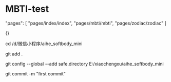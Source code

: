 # MBTI-test

"pages": [
  "pages/index/index",
  "pages/mbti/mbti",
  "pages/zodiac/zodiac"
]

{}

cd /d/微信小程序/aihe_softbody_mini

git add .

git config --global --add safe.directory E:/xiaochengxu/aihe_softbody_mini

git commit -m "first commit"